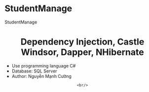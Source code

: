 # StudentManage
StudentManage

<div align="center">
    <h1>Dependency Injection, Castle Windsor, Dapper, NHibernate</h1>
    <ul type="square" align="left">
      <li>Use programming language C#</li>
        <li> Database: SQL Server
        <li>Author: Nguyễn Mạnh Cường</li>
    </ul>

    <br/>
</ul>
    
</div>
